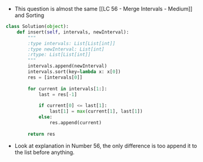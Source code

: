 - This question is almost the same [[LC 56 - Merge Intervals - Medium]] and Sorting 

```python 
class Solution(object):
	def insert(self, intervals, newInterval):
		"""
		:type intervals: List[List[int]]
		:type newInterval: List[int]
		:rtype: List[List[int]]
		"""
		intervals.append(newInterval)
		intervals.sort(key=lambda x: x[0])
		res = [intervals[0]]
		
		for current in intervals[1:]:
			last = res[-1]
		
			if current[0] <= last[1]:
				last[1] = max(current[1], last[1])
			else:
				res.append(current)
				
		return res
```

- Look at explanation in Number 56, the only difference is too append it to the list before anything. 